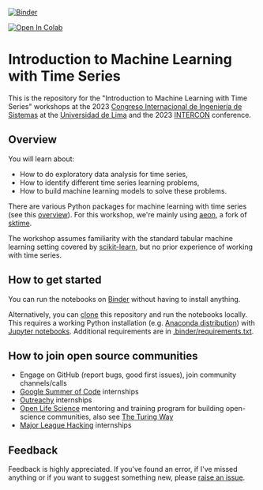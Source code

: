 [![Binder](https://mybinder.org/badge_logo.svg)](https://mybinder.org/v2/gh/mloning/intro-to-ml-with-time-series-workshop-2023/HEAD)

<a target="_blank" href="https://colab.research.google.com/github/mloning/intro-to-ml-with-time-series-workshop-2023">
  <img src="https://colab.research.google.com/assets/colab-badge.svg" alt="Open In Colab"/>
</a>

# Introduction to Machine Learning with Time Series

This is the repository for the "Introduction to Machine Learning with Time Series" workshops at the 2023 [Congreso Internacional de Ingeniería de Sistemas](https://ciis.ulima.edu.pe/) at the [Universidad de Lima](https://www.ulima.edu.pe/) and the 2023 [INTERCON](https://intercon.org.pe/) conference.

## Overview

You will learn about:

* How to do exploratory data analysis for time series,
* How to identify different time series learning problems,
* How to build machine learning models to solve these problems.

There are various Python packages for machine learning with time series (see this [overview](https://www.sktime.net/en/latest/related_software.html)). For this workshop, we're mainly using [aeon], a fork of [sktime]. 

The workshop assumes familiarity with the standard tabular machine learning setting covered by [scikit-learn], but no prior experience of working with time series.

[aeon]: https://github.com/aeon-toolkit/aeon
[sktime]: https://github.com/sktime/sktime
[scikit-learn]: https://scikit-learn.org/stable/

## How to get started

You can run the notebooks on [Binder] without having to install anything.

[Binder]: https://mybinder.org/v2/gh/mloning/intro-to-ml-with-time-series-workshop-2023/HEAD

Alternatively, you can [clone](https://help.github.com/en/github/creating-cloning-and-archiving-repositories/cloning-a-repository) this repository and run the notebooks locally. This requires a working Python installation (e.g. [Anaconda distribution](https://docs.anaconda.com/anaconda/install/)) with [Jupyter notebooks](https://jupyter.org/install). Additional requirements are in [.binder/requirements.txt](https://github.com/mloning/intro-to-ml-with-time-series-workshop-2023/blob/main/.binder/requirements.txt).

## How to join open source communities

* Engage on GitHub (report bugs, good first issues), join community channels/calls
* [Google Summer of Code](https://summerofcode.withgoogle.com/) internships
* [Outreachy](https://www.outreachy.org/) internships
* [Open Life Science](https://openlifesci.org/) mentoring and training program for building open-science communities, also see [The Turing Way](https://the-turing-way.netlify.app/index.html)
* [Major League Hacking](https://mlh.io/) internships

## Feedback

Feedback is highly appreciated. If you've found an error, if I've missed anything or if you want to suggest something new, please [raise an issue](https://github.com/mloning/intro-to-ml-with-time-series-workshop-2023/issues/new/choose).

